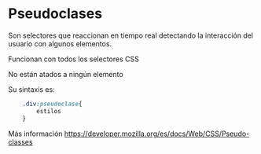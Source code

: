 # Pseudoclases

Son selectores que reaccionan en tiempo real detectando la interacción del usuario con algunos elementos.

Funcionan con todos los selectores CSS

No están atados a ningún elemento

Su sintaxis es:
```css
    .div:pseudoclase{
        estilos
    }
```

Más información https://developer.mozilla.org/es/docs/Web/CSS/Pseudo-classes